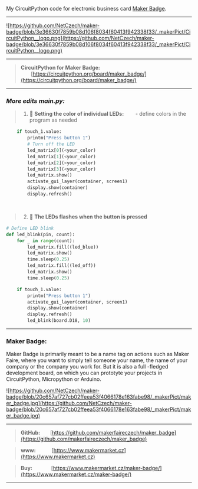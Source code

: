 My CircuitPython code for electronic business card [Maker Badge](https://www.makermarket.cz/maker-badge/).

---

![https://github.com/NetCzech/maker-badge/blob/3e36630f7859b08d106f8034f60413f942338f33/_makerPict/CircuitPython__logo.png](https://github.com/NetCzech/maker-badge/blob/3e36630f7859b08d106f8034f60413f942338f33/_makerPict/CircuitPython__logo.png)

---
> **CircuitPython for Maker Badge:** &nbsp;&nbsp;&nbsp;&nbsp;&nbsp;&nbsp;&nbsp;[https://circuitpython.org/board/maker_badge/](https://circuitpython.org/board/maker_badge/)
---

### **More edits main.py*:*

> 1. :memo: **Setting the color of individual LEDs:**
&nbsp;&nbsp;&nbsp;&nbsp;&nbsp;&nbsp;&nbsp;- define colors in the program as needed

```python
    if touch_1.value:
        printm("Press button 1")
        # Turn off the LED
        led_matrix[0](<your_color)
        led_matrix[1](<your_color)
        led_matrix[2](<your_color)
        led_matrix[3](<your_color)
        led_matrix.show()
        activate_gui_layer(container, screen1) 
        display.show(container)
        display.refresh()
```

&nbsp;
&nbsp;

> 2. :memo: **The LEDs flashes when the button is pressed**

```python
# Define LED blink
def led_blink(pin, count):
    for _ in range(count):
        led_matrix.fill((led_blue))
        led_matrix.show()
        time.sleep(0.25)
        led_matrix.fill((led_off))
        led_matrix.show()
        time.sleep(0.25)
```
```python
    if touch_1.value:
        printm("Press button 1")
        activate_gui_layer(container, screen1)
        display.show(container)
        display.refresh()
        led_blink(board.D18, 10)
```

---

### **Maker Badge:**

Maker Badge is primarily meant to be a name tag on actions such as Maker Faire, where you want to simply tell someone your name, the name of your company or the company you work for. But it is also a full -fledged development board, on which you can prototyte your projects in CircuitPython, Micropython or Arduino.

![https://github.com/NetCzech/maker-badge/blob/20c657af727cb02ffeea53f4066178e163fabe98/_makerPict/maker_badge.jpg](https://github.com/NetCzech/maker-badge/blob/20c657af727cb02ffeea53f4066178e163fabe98/_makerPict/maker_badge.jpg)

---
> **GitHub:**&nbsp;&nbsp;&nbsp;&nbsp;&nbsp;&nbsp;&nbsp;[https://github.com/makerfaireczech/maker_badge](https://github.com/makerfaireczech/maker_badge)

> **www:**&nbsp;&nbsp;&nbsp;&nbsp;&nbsp;&nbsp;&nbsp;&nbsp;&nbsp;&nbsp;&nbsp;[https://www.makermarket.cz](https://www.makermarket.cz)

> **Buy:**&nbsp;&nbsp;&nbsp;&nbsp;&nbsp;&nbsp;&nbsp;&nbsp;&nbsp;&nbsp;&nbsp;&nbsp;&nbsp;[https://www.makermarket.cz/maker-badge/](https://www.makermarket.cz/maker-badge/)
---

